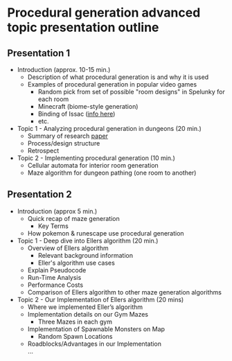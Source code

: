 # Procedural generation advanced topic presentation outline

## Presentation 1
* Introduction (approx. 10-15 min.)
	* Description of what procedural generation is and why it is used
	* Examples of procedural generation in popular video games
		* Random pick from set of possible "room designs" in Spelunky for each room
		* Minecraft (biome-style generation)
		* Binding of Issac ([info here](https://bindingofisaacrebirth.fandom.com/wiki/Level_Generation)) 
		* etc.
* Topic 1 - Analyzing procedural generation in dungeons (20 min.)
	* Summary of research [paper](https://www.researchgate.net/publication/260800341_Procedural_Generation_of_Dungeons)
	* Process/design structure
	* Retrospect
* Topic 2 - Implementing procedural generation (10 min.)
	* Cellular automata for interior room generation
	* Maze algorithm for dungeon pathing (one room to another)

## Presentation 2

* Introduction (approx 5 min.)
	* Quick recap of maze generation 
		* Key Terms
	* How pokemon & runescape use procedural generation
* Topic 1 - Deep dive into Ellers algorithm (20 min.)
	* Overview of Ellers algorithm
		* Relevant background information
		* Eller's algorithm use cases
	* Explain Pseudocode
	* Run-Time Analysis
	* Performance Costs
	* Comparison of Ellers algorithm to other maze generation algorithms
* Topic 2 - Our Implementation of  Ellers algorithm (20 mins)
	* Where we implemented Eller’s algorithm
	* Implementation details on our Gym Mazes
		* Three Mazes in each gym 
	* Implementation of Spawnable Monsters on Map
		* Random Spawn Locations 
	* Roadblocks/Advantages in our Implementation	 	
...

